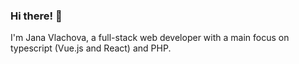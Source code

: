 ### Hi there! 👋

I'm Jana Vlachova, a full-stack web developer with a main focus on typescript (Vue.js and React) and PHP.
